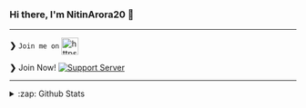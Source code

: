 ### Hi there, I'm NitinArora20 👋

  
---  
**❯** `Join me on` <a href="https://discord.gg/XZeZS4q35h" target="blank"><img align="center" src="https://cdn.jsdelivr.net/npm/simple-icons@3.0.1/icons/discord.svg" alt="https://discord.gg/XZeZS4q35h" height="30" width="30" /></a>
</p>
  

**❯** Join Now!
[![Support Server](https://invidget.switchblade.xyz/XZeZS4q35h)](https://discord.com/invite/XZeZS4q35h)

  
  
---

<details>
  <summary>:zap: Github Stats</summary>

![Stats](https://github-readme-stats.vercel.app/api?username=NitinArora20&&show_icons=true&title_color=ffd700&icon_color=bb2acf&text_color=FFFFFF&bg_color=151515)


